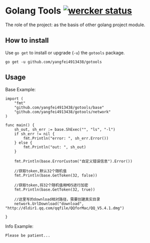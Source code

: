 # Golang Tools [![wercker status](https://app.wercker.com/status/5fcc7df5c1d51417a43c381aa0ec3de6/s/master "wercker status")](https://app.wercker.com/project/byKey/5fcc7df5c1d51417a43c381aa0ec3de6)

The role of the project: as the basis of other golang project module.

## How to install
Use `go get` to install or upgrade (`-u`) the `gotools` package.

    go get -u github.com/yangfei4913438/gotools

## Usage
Base Example: 

    import (
    	"fmt"
    	"github.com/yangfei4913438/gotools/base"
    	"github.com/yangfei4913438/gotools/network"
    )
    
    func main() {
    	sh_out, sh_err := base.ShExec("", "ls", "-l")
    	if sh_err != nil {
    		fmt.Println("error: ", sh_err.Error())
    	} else {
    		fmt.Println("out: ", sh_out)
    	}
    
    	fmt.Println(base.ErrorCustom("自定义错误信息").Error())
    
        //获取token,默认32个随机值
        fmt.Println(base.GetToken(32, false))
        
        //获取token,将32个随机值用MD5进行加密
        fmt.Println(base.GetToken(32, true))
    
    	//这里写的download相对路径，需要创建真实目录
    	network.UrlDownload("download", "http://dldir1.qq.com/qqfile/QQforMac/QQ_V5.4.1.dmg")
    
    }

Info Example: 
    
    Please be patient...
